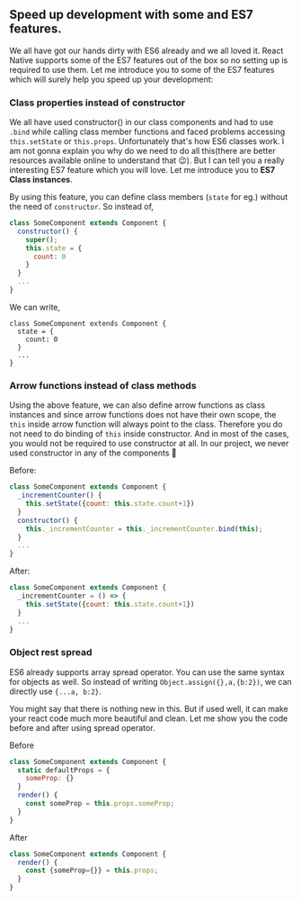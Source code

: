 ## Speed up development with some and ES7 features.

We all have got our hands dirty with ES6 already and we all loved it. React Native supports some of the ES7 features out of the box so no setting up is required to use them. Let me introduce you to some of the ES7 features which will surely help you speed up your development:


### Class properties instead of constructor

We all have used constructor() in our class components and had to use `.bind` while calling class member functions and faced problems accessing `this.setState` or `this.props`. Unfortunately that's how ES6 classes work. I am not gonna explain you why do we need to do all this(there are better resources available online to understand that 😉). But I can tell you a really interesting ES7 feature which you will love. Let me introduce you to <b>ES7 Class instances</b>.

By using this feature, you can define class members (`state` for eg.) without the need of `constructor`.
So instead of,
```js
class SomeComponent extends Component {
  constructor() {
    super();
    this.state = {
      count: 0
    }
  }
  ...
}
```
We can write,
```
class SomeComponent extends Component {
  state = {
    count: 0
  }
  ...
}
```

### Arrow functions instead of class methods

Using the above feature, we can also define arrow functions as class instances and since arrow functions does not have their own scope, the `this` inside arrow function will always point to the class. Therefore you do not need to do binding of `this` inside constructor. And in most of the cases, you would not be required to use constructor at all. In our project, we never used constructor in any of the components 🤘

Before:
```js
class SomeComponent extends Component {
  _incrementCounter() {
    this.setState({count: this.state.count+1})
  }
  constructor() {
    this._incrementCounter = this._incrementCounter.bind(this);
  }
  ...
}
```
After:
```js
class SomeComponent extends Component {
  _incrementCounter = () => {
    this.setState({count: this.state.count+1})
  }
  ...
}
```


### Object rest spread
ES6 already supports array spread operator. You can use the same syntax for objects as well. So instead of writing `Object.assign({},a,{b:2})`, we can directly use `{...a, b:2}`.

You might say that there is nothing new in this. But if used well, it can make your react code much more beautiful and clean. Let me show you the code before and after using spread operator.


Before
```js
class SomeComponent extends Component {
  static defaultProps = {
    someProp: {}
  }
  render() {
    const someProp = this.props.someProp;
  }
}
```

After

```js
class SomeComponent extends Component {
  render() {
    const {someProp={}} = this.props;
  }
}
```
